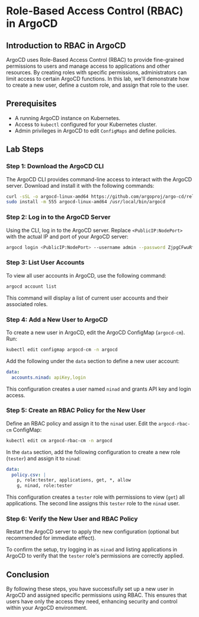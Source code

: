 # Role-Based Access Control (RBAC) in ArgoCD

## Introduction to RBAC in ArgoCD

ArgoCD uses Role-Based Access Control (RBAC) to provide fine-grained permissions to users and manage access to applications and other resources. By creating roles with specific permissions, administrators can limit access to certain ArgoCD functions. In this lab, we'll demonstrate how to create a new user, define a custom role, and assign that role to the user.

## Prerequisites

- A running ArgoCD instance on Kubernetes.
- Access to `kubectl` configured for your Kubernetes cluster.
- Admin privileges in ArgoCD to edit `ConfigMaps` and define policies.

## Lab Steps

### Step 1: Download the ArgoCD CLI

The ArgoCD CLI provides command-line access to interact with the ArgoCD server. Download and install it with the following commands:

```bash
curl -sSL -o argocd-linux-amd64 https://github.com/argoproj/argo-cd/releases/download/v2.13.0/argocd-linux-amd64
sudo install -m 555 argocd-linux-amd64 /usr/local/bin/argocd
```

### Step 2: Log in to the ArgoCD Server

Using the CLI, log in to the ArgoCD server. Replace `<PublicIP:NodePort>` with the actual IP and port of your ArgoCD server:

```bash
argocd login <PublicIP:NodePort> --username admin --password ZjpgCFwuRfd2TKpU
```

### Step 3: List User Accounts

To view all user accounts in ArgoCD, use the following command:

```bash
argocd account list
```

This command will display a list of current user accounts and their associated roles.

### Step 4: Add a New User to ArgoCD

To create a new user in ArgoCD, edit the ArgoCD ConfigMap (`argocd-cm`). Run:

```bash
kubectl edit configmap argocd-cm -n argocd
```

Add the following under the `data` section to define a new user account:

```yaml
data:
  accounts.ninad: apiKey,login
```

This configuration creates a user named `ninad` and grants API key and login access.

### Step 5: Create an RBAC Policy for the New User

Define an RBAC policy and assign it to the `ninad` user. Edit the `argocd-rbac-cm` ConfigMap:

```bash
kubectl edit cm argocd-rbac-cm -n argocd
```

In the `data` section, add the following configuration to create a new role (`tester`) and assign it to `ninad`:

```yaml
data:
  policy.csv: |
    p, role:tester, applications, get, *, allow
    g, ninad, role:tester
```

This configuration creates a `tester` role with permissions to view (`get`) all applications. The second line assigns this `tester` role to the `ninad` user.

### Step 6: Verify the New User and RBAC Policy

Restart the ArgoCD server to apply the new configuration (optional but recommended for immediate effect).

To confirm the setup, try logging in as `ninad` and listing applications in ArgoCD to verify that the `tester` role's permissions are correctly applied.

## Conclusion

By following these steps, you have successfully set up a new user in ArgoCD and assigned specific permissions using RBAC. This ensures that users have only the access they need, enhancing security and control within your ArgoCD environment.
```
